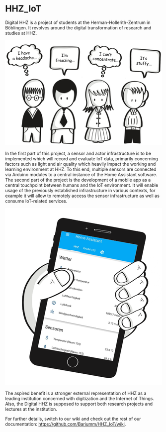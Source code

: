 # HHZ_IoT

Digital HHZ is a project of students at the Herman-Hollerith-Zentrum in Böblingen. It revolves around the digital transformation of research and studies at HHZ.

![Problem](https://github.com/Bariumm/HHZ_IoT/blob/master/Documentation/Pictures/Home/Problem.png)

In the first part of this project, a sensor and actor infrastructure is to be implemented which will record and evaluate IoT data, primarily concerning factors such as light and air quality which heavily impact the working and learning environment at HHZ. To this end, multiple sensors are connected via Arduino modules to a central instance of the Home Assistant software.
The second part of the project is the development of a mobile app as a central touchpoint between humans and the IoT environment. It will enable usage of the previously established infrastructure in various contexts, for example it will allow to remotely access the sensor infrastructure as well as consume IoT-related services.

![HA App](https://github.com/Bariumm/HHZ_IoT/blob/master/Documentation/Pictures/Home/HomeAssistantApp.png)

The aspired benefit is a stronger external representation of HHZ as a leading institution concerned with digitization and the Internet of Things. Also, the Digital HHZ is supposed to support both research projects and lectures at the institution.

For further details, switch to our wiki and check out the rest of our documentation: https://github.com/Bariumm/HHZ_IoT/wiki.
